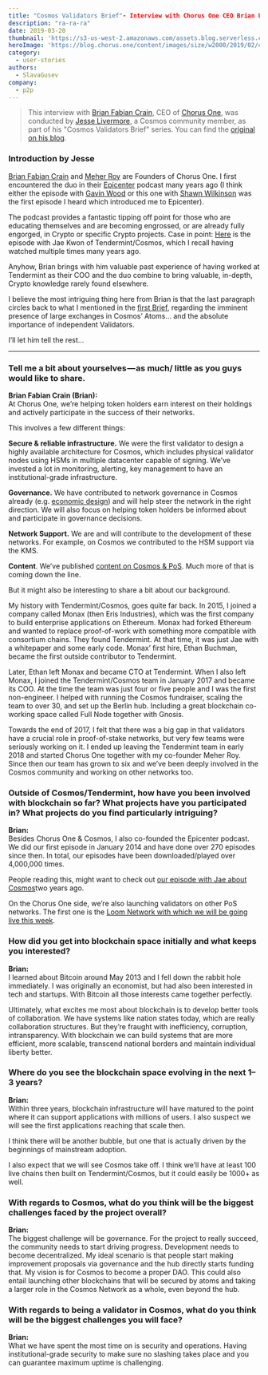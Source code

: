 ```yaml
---
title: "Cosmos Validators Brief"- Interview with Chorus One CEO Brian Fabian Crain"
description: "ra-ra-ra"
date: 2019-03-20
thumbnail: 'https://s3-us-west-2.amazonaws.com/assets.blog.serverless.com/top-3/top-3-thumbnail.png'
heroImage: 'https://blog.chorus.one/content/images/size/w2000/2019/02/cosmos-validators-brief-1.png'
category:
  - user-stories
authors: 
  - SlavaGusev
company: 
  - p2p
---
```



> This interview with  [Brian Fabian Crain](https://twitter.com/crainbf), CEO of  [Chorus One](https://chorus.one/), was conducted by  [Jesse Livermore](https://medium.com/@JesseLivermore), a Cosmos community member, as part of his "Cosmos Validators Brief" series. You can find the  [original on his blog](https://medium.com/@JesseLivermore/cosmos-validators-brief-3-afb23a94c875).

### Introduction by Jesse

[Brian Fabian Crain](https://twitter.com/crainbf)  and  [Meher Roy](https://www.linkedin.com/in/meher-roy-25496943/)  are Founders of Chorus One. I first encountered the duo in their  [Epicenter](https://epicenter.tv/)  podcast many years ago (I think either the episode with  [Gavin Wood](https://epicenter.tv/episode/031/)  or this one with  [Shawn Wilkinson](https://epicenter.tv/episode/046/)  was the first episode I heard which introduced me to Epicenter).

The podcast provides a fantastic tipping off point for those who are educating themselves and are becoming engrossed, or are already fully engorged, in Crypto or specific Crypto projects. Case in point:  [Here](https://www.youtube.com/watch?v=t885QSY0sNQ)  is the episode with Jae Kwon of Tendermint/Cosmos, which I recall having watched multiple times many years ago.

Anyhow, Brian brings with him valuable past experience of having worked at Tendermint as their COO and the duo combine to bring valuable, in-depth, Crypto knowledge rarely found elsewhere.

I believe the most intriguing thing here from Brian is that the last paragraph circles back to what I mentioned in the  [first Brief](https://medium.com/@JesseLivermore/cosmos-validators-brief-f3f6adb2023d), regarding the imminent presence of large exchanges in Cosmos’ Atoms… and the absolute importance of independent Validators.

I’ll let him tell the rest…

----------

### **Tell me a bit about yourselves — as much/ little as you guys would like to share.**

**Brian Fabian Crain (Brian):**  
At Chorus One, we’re helping token holders earn interest on their holdings and actively participate in the success of their networks.

This involves a few different things:

****Secure & reliable infrastructure.****  We were the first validator to design a highly available architecture for Cosmos, which includes physical validator nodes using HSMs in multiple datacenter capable of signing. We’ve invested a lot in monitoring, alerting, key management to have an institutional-grade infrastructure.

****Governance.**** We have contributed to network governance in Cosmos already (e.g.  [economic design](https://blog.cosmos.network/economics-of-proof-of-stake-bridging-the-economic-system-of-old-into-the-new-age-of-blockchains-3f17824e91db)) and will help steer the network in the right direction. We will also focus on helping token holders be informed about and participate in governance decisions.

****Network Support.**** We are and will contribute to the development of these networks. For example, on Cosmos we contributed to the HSM support via the KMS.

****Content****. We’ve published  [content on Cosmos & PoS](https://blog.chorus.one/). Much more of that is coming down the line.

But it might also be interesting to share a bit about our background.

My history with Tendermint/Cosmos, goes quite far back. In 2015, I joined a company called Monax (then Eris Industries), which was the first company to build enterprise applications on Ethereum. Monax had forked Ethereum and wanted to replace proof-of-work with something more compatible with consortium chains. They found Tendermint. At that time, it was just Jae with a whitepaper and some early code. Monax’ first hire, Ethan Buchman, became the first outside contributor to Tendermint.

Later, Ethan left Monax and became CTO at Tendermint. When I also left Monax, I joined the Tendermint/Cosmos team in January 2017 and became its COO. At the time the team was just four or five people and I was the first non-engineer. I helped with running the Cosmos fundraiser, scaling the team to over 30, and set up the Berlin hub. Including a great blockchain co-working space called Full Node together with Gnosis.

Towards the end of 2017, I felt that there was a big gap in that validators have a crucial role in proof-of-stake networks, but very few teams were seriously working on it. I ended up leaving the Tendermint team in early 2018 and started Chorus One together with my co-founder Meher Roy. Since then our team has grown to six and we’ve been deeply involved in the Cosmos community and working on other networks too.

### **Outside of Cosmos/Tendermint, how have you been involved with blockchain so far? What projects have you participated in? What projects do you find particularly intriguing?**

**Brian:**  
Besides Chorus One & Cosmos, I also co-founded the Epicenter podcast. We did our first episode in January 2014 and have done over 270 episodes since then. In total, our episodes have been downloaded/played over 4,000,000 times.

People reading this, might want to check out  [our episode with Jae about Cosmos](https://www.youtube.com/watch?v=t885QSY0sNQ)two years ago.

On the Chorus One side, we’re also launching validators on other PoS networks. The first one is the  [Loom Network with which we will be going live this week](https://blog.chorus.one/announcing-the-chorus-one-loom-validator/).

### **How did you get into blockchain space initially and what keeps you interested?**

**Brian:**  
I learned about Bitcoin around May 2013 and I fell down the rabbit hole immediately. I was originally an economist, but had also been interested in tech and startups. With Bitcoin all those interests came together perfectly.

Ultimately, what excites me most about blockchain is to develop better tools of collaboration. We have systems like nation states today, which are really collaboration structures. But they’re fraught with inefficiency, corruption, intransparency. With blockchain we can build systems that are more efficient, more scalable, transcend national borders and maintain individual liberty better.

### **Where do you see the blockchain space evolving in the next 1–3 years?**

**Brian:**  
Within three years, blockchain infrastructure will have matured to the point where it can support applications with millions of users. I also suspect we will see the first applications reaching that scale then.

I think there will be another bubble, but one that is actually driven by the beginnings of mainstream adoption.

I also expect that we will see Cosmos take off. I think we’ll have at least 100 live chains then built on Tendermint/Cosmos, but it could easily be 1000+ as well.

### **With regards to Cosmos, what do you think will be the biggest challenges faced by the project overall?**

**Brian:**  
The biggest challenge will be governance. For the project to really succeed, the community needs to start driving progress. Development needs to become decentralized. My ideal scenario is that people start making improvement proposals via governance and the hub directly starts funding that. My vision is for Cosmos to become a proper DAO. This could also entail launching other blockchains that will be secured by atoms and taking a larger role in the Cosmos Network as a whole, even beyond the hub.

### **With regards to being a validator in Cosmos, what do you think will be the biggest challenges you will face?**

**Brian:**  
What we have spent the most time on is security and operations. Having institutional-grade security to make sure no slashing takes place and you can guarantee maximum uptime is challenging.
